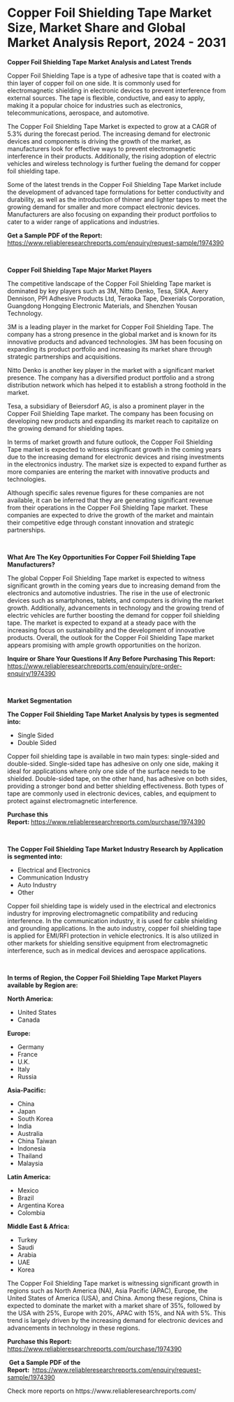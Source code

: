 <p><h1>Copper Foil Shielding Tape Market Size, Market Share and Global Market Analysis Report, 2024 - 2031</h1></p><p><strong>Copper Foil Shielding Tape Market Analysis and Latest Trends</strong></p>
<p><p>Copper Foil Shielding Tape is a type of adhesive tape that is coated with a thin layer of copper foil on one side. It is commonly used for electromagnetic shielding in electronic devices to prevent interference from external sources. The tape is flexible, conductive, and easy to apply, making it a popular choice for industries such as electronics, telecommunications, aerospace, and automotive.</p><p>The Copper Foil Shielding Tape Market is expected to grow at a CAGR of 5.3% during the forecast period. The increasing demand for electronic devices and components is driving the growth of the market, as manufacturers look for effective ways to prevent electromagnetic interference in their products. Additionally, the rising adoption of electric vehicles and wireless technology is further fueling the demand for copper foil shielding tape.</p><p>Some of the latest trends in the Copper Foil Shielding Tape Market include the development of advanced tape formulations for better conductivity and durability, as well as the introduction of thinner and lighter tapes to meet the growing demand for smaller and more compact electronic devices. Manufacturers are also focusing on expanding their product portfolios to cater to a wider range of applications and industries.</p></p>
<p><strong>Get a Sample PDF of the Report:&nbsp;</strong> <a href="https://www.reliableresearchreports.com/enquiry/request-sample/1974390">https://www.reliableresearchreports.com/enquiry/request-sample/1974390</a></p>
<p>&nbsp;</p>
<p><strong>Copper Foil Shielding Tape Major Market Players</strong></p>
<p><p>The competitive landscape of the Copper Foil Shielding Tape market is dominated by key players such as 3M, Nitto Denko, Tesa, SIKA, Avery Dennison, PPI Adhesive Products Ltd, Teraoka Tape, Dexerials Corporation, Guangdong Hongqing Electronic Materials, and Shenzhen Yousan Technology. </p><p>3M is a leading player in the market for Copper Foil Shielding Tape. The company has a strong presence in the global market and is known for its innovative products and advanced technologies. 3M has been focusing on expanding its product portfolio and increasing its market share through strategic partnerships and acquisitions.</p><p>Nitto Denko is another key player in the market with a significant market presence. The company has a diversified product portfolio and a strong distribution network which has helped it to establish a strong foothold in the market.</p><p>Tesa, a subsidiary of Beiersdorf AG, is also a prominent player in the Copper Foil Shielding Tape market. The company has been focusing on developing new products and expanding its market reach to capitalize on the growing demand for shielding tapes.</p><p>In terms of market growth and future outlook, the Copper Foil Shielding Tape market is expected to witness significant growth in the coming years due to the increasing demand for electronic devices and rising investments in the electronics industry. The market size is expected to expand further as more companies are entering the market with innovative products and technologies.</p><p>Although specific sales revenue figures for these companies are not available, it can be inferred that they are generating significant revenue from their operations in the Copper Foil Shielding Tape market. These companies are expected to drive the growth of the market and maintain their competitive edge through constant innovation and strategic partnerships.</p></p>
<p>&nbsp;</p>
<p><strong>What Are The Key Opportunities For Copper Foil Shielding Tape Manufacturers?</strong></p>
<p><p>The global Copper Foil Shielding Tape market is expected to witness significant growth in the coming years due to increasing demand from the electronics and automotive industries. The rise in the use of electronic devices such as smartphones, tablets, and computers is driving the market growth. Additionally, advancements in technology and the growing trend of electric vehicles are further boosting the demand for copper foil shielding tape. The market is expected to expand at a steady pace with the increasing focus on sustainability and the development of innovative products. Overall, the outlook for the Copper Foil Shielding Tape market appears promising with ample growth opportunities on the horizon.</p></p>
<p><strong>Inquire or Share Your Questions If Any Before Purchasing This Report:</strong> <a href="https://www.reliableresearchreports.com/enquiry/pre-order-enquiry/1974390">https://www.reliableresearchreports.com/enquiry/pre-order-enquiry/1974390</a></p>
<p>&nbsp;</p>
<p><strong>Market Segmentation</strong></p>
<p><strong>The Copper Foil Shielding Tape Market Analysis by types is segmented into:</strong></p>
<p><ul><li>Single Sided</li><li>Double Sided</li></ul></p>
<p><p>Copper foil shielding tape is available in two main types: single-sided and double-sided. Single-sided tape has adhesive on only one side, making it ideal for applications where only one side of the surface needs to be shielded. Double-sided tape, on the other hand, has adhesive on both sides, providing a stronger bond and better shielding effectiveness. Both types of tape are commonly used in electronic devices, cables, and equipment to protect against electromagnetic interference.</p></p>
<p><strong>Purchase this Report:&nbsp;</strong><a href="https://www.reliableresearchreports.com/purchase/1974390">https://www.reliableresearchreports.com/purchase/1974390</a></p>
<p>&nbsp;</p>
<p><strong>The Copper Foil Shielding Tape Market Industry Research by Application is segmented into:</strong></p>
<p><ul><li>Electrical and Electronics</li><li>Communication Industry</li><li>Auto Industry</li><li>Other</li></ul></p>
<p><p>Copper foil shielding tape is widely used in the electrical and electronics industry for improving electromagnetic compatibility and reducing interference. In the communication industry, it is used for cable shielding and grounding applications. In the auto industry, copper foil shielding tape is applied for EMI/RFI protection in vehicle electronics. It is also utilized in other markets for shielding sensitive equipment from electromagnetic interference, such as in medical devices and aerospace applications.</p></p>
<p>&nbsp;</p>
<p><strong>In terms of Region, the Copper Foil Shielding Tape Market Players available by Region are:</strong></p>
<p>
    <p> <strong> North America: </strong>
        <ul>
            <li>United States</li>
            <li>Canada</li>
        </ul>
        </p> 
    <p> <strong> Europe: </strong>
        <ul>
            <li>Germany</li>
            <li>France</li>
            <li>U.K.</li>
            <li>Italy</li>
            <li>Russia</li>
        </ul>
        </p> 
    <p> <strong> Asia-Pacific: </strong>
        <ul>
            <li>China</li>
            <li>Japan</li>
            <li>South Korea</li>
            <li>India</li>
            <li>Australia</li>
            <li>China Taiwan</li>
            <li>Indonesia</li>
            <li>Thailand</li>
            <li>Malaysia</li>
        </ul>
        </p> 
    <p> <strong> Latin America: </strong>
        <ul>
            <li>Mexico</li>
            <li>Brazil</li>
            <li>Argentina Korea</li>
            <li>Colombia</li>
        </ul>
        </p> 
    <p> <strong> Middle East & Africa: </strong>
        <ul>
            <li>Turkey</li>
            <li>Saudi</li>
            <li>Arabia</li>
            <li>UAE</li>
            <li>Korea</li>
        </ul>
    </p>
    </p>
<p><p>The Copper Foil Shielding Tape market is witnessing significant growth in regions such as North America (NA), Asia Pacific (APAC), Europe, the United States of America (USA), and China. Among these regions, China is expected to dominate the market with a market share of 35%, followed by the USA with 25%, Europe with 20%, APAC with 15%, and NA with 5%. This trend is largely driven by the increasing demand for electronic devices and advancements in technology in these regions.</p></p>
<p><strong>Purchase this Report: </strong><a href="https://www.reliableresearchreports.com/purchase/1974390">https://www.reliableresearchreports.com/purchase/1974390</a></p>
<p>&nbsp;<strong>Get a Sample PDF of the Report:&nbsp;&nbsp;</strong><a href="https://www.reliableresearchreports.com/enquiry/request-sample/1974390">https://www.reliableresearchreports.com/enquiry/request-sample/1974390</a></p>
<p><strong></strong></p>
<p>Check more reports on https://www.reliableresearchreports.com/</p>